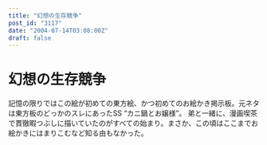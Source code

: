 ```yaml
---
title: "幻想の生存競争"
post_id: "3117"
date: "2004-07-14T03:08:00Z"
draft: false
---
```


# 幻想の生存競争

記憶の限りではこの絵が初めての東方絵、かつ初めてのお絵かき掲示板。元ネタは東方板のどっかのスレにあったSS “カニ鍋とお嬢様”。 弟と一緒に、漫画喫茶で貫徹暇つぶしに描いていたのがすべての始まり。まさか、この頃はここまでお絵かきにはまりこむなど知る由もなかった。
